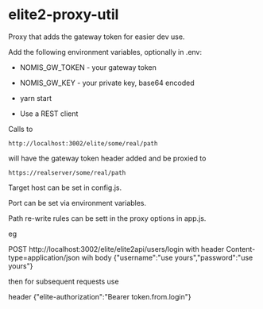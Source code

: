 # elite2-proxy-util
Proxy that adds the gateway token for easier dev use.

Add the following environment variables, optionally in .env:

* NOMIS_GW_TOKEN - your gateway token
* NOMIS_GW_KEY - your private key, base64 encoded

* yarn start
* Use a REST client

Calls to

`http://localhost:3002/elite/some/real/path`

will have the gateway token header added and be proxied to

`https://realserver/some/real/path`

Target host can be set in config.js.

Port can be set via environment variables.

Path re-write rules can be sett in the proxy options in app.js.

eg

POST http://localhost:3002/elite/elite2api/users/login
with header Content-type=application/json
wih body {"username":"use yours","password":"use yours"}

then for subsequent requests use

header {"elite-authorization":"Bearer token.from.login"}
